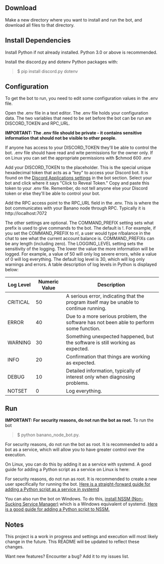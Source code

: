 ## Download

Make a new directory where you want to install and run the bot, and download all files to that directory. 

## Install Dependencies

Install Python if not already installed. Python 3.0 or above is recommended. 

Install the discord.py and dotenv Python packages with:

> $ pip install discord.py dotenv

## Configuration

To get the bot to run, you need to edit some configuration values in the .env file. 

Open the .env file in a text editor. The .env file holds your configuration data. The two variables that need to be set before the bot can be run are DISCORD_TOKEN and RPC_URL.

**IMPORTANT: The .env file should be private - it contains sensitive information that should not be visible to other people.**

If anyone has access to your DISCORD_TOKEN they'll be able to control the bot. .env file should have read and wite permissions for the owner only. If on Linux you can set the appropriate permissions with $chmod 600 .env 

Add your DISCORD_TOKEN to the placeholder. This is the special unique hexadecimal token that acts as a "key" to access your Discord bot. It is found on the [Discord Applications settings](https://discord.com/developers/applications) in the bot section. Select your bot and click where it says "Click to Reveal Token." Copy and paste this token to your .env file. Remember, do not tell anyone else your Discord token or else they'll be able to control your bot. 

Add the RPC access point to the RPC_URL field in the .env. This is where the bot communicates with your Banano node through RPC. Typically it is http://localhost:7072

The other settings are optional. The COMMAND_PREFIX setting sets what prefix is used to give commands to the bot. The default is !. For example, if you set the COMMAND_PREFIX to n!, a user would type n!balance in the chat to see what the current account balance is. COMMAND_PREFIXs can be any length (including zero). The LOGGING_LEVEL setting sets the sensitivity of the logging. The lower the value the more information will be logged. For example, a value of 50 will only log severe errors, while a value of 0 will log everything. The default log level is 30, which will log only warnings and errors. A table description of log levels in Python is displayed below:


Log Level     | Numeric Value | Description
------------- | ------------- | -----------
CRITICAL      | 50            | A serious error, indicating that the program itself may be unable to continue running.
ERROR         | 40            | Due to a more serious problem, the software has not been able to perform some function.
WARNING       | 30            | Something unexpected happened, but the software is still working as expected.
INFO          | 20            | Confirmation that things are working as expected.
DEBUG         | 10            | Detailed information, typically of interest only when diagnosing problems.
NOTSET        | 0             | Log everything.

## Run

**IMPORTANT: For security reasons, do not run the bot as root.**
To run the bot

> $ python banano_node_bot.py. 

For security reasons, do not run the bot as root. It is recommended to add a bot as a service, which will allow you to have greater control over the execution. 

On Linux, you can do this by adding it as a service with systemd. A good guide for adding a Python script as a service on Linux is here:

For security reasons, do not run as root. It is recommended to create a new user specifically for running the bot. [Here is a straight-forward guide for adding a Python script as a service in systemd](https://medium.com/codex/setup-a-python-script-as-a-service-through-systemctl-systemd-f0cc55a42267)

You can also run the bot on Windows. To do this, [install NSSM (Non-Sucking Service Manager)](https://nssm.cc/) which is a Windows equivalent of systemd. [Here is a good guide for adding a Python script to NSSM.](https://www.devdungeon.com/content/run-python-script-windows-service)

## Notes

This project is a work in progress and settings and execution will most likely change in the future. This README will be updated to reflect these changes.

Want new features? Encounter a bug? Add it to my issues list. 
